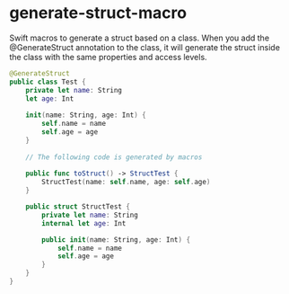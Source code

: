 # generate-struct-macro

Swift macros to generate a struct based on a class. When you add the @GenerateStruct annotation to the class, it will generate the struct inside the class with the same properties and access levels.

```swift
@GenerateStruct
public class Test {
    private let name: String
    let age: Int
    
    init(name: String, age: Int) {
        self.name = name
        self.age = age
    }
    
    // The following code is generated by macros
    
    public func toStruct() -> StructTest {
        StructTest(name: self.name, age: self.age)
    }

    public struct StructTest {
        private let name: String
        internal let age: Int

        public init(name: String, age: Int) {
            self.name = name
            self.age = age
        }
    }
}
```
